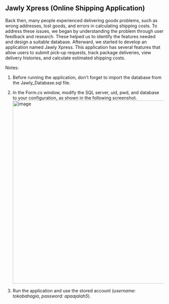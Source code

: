 ## Jawly Xpress (Online Shipping Application)

Back then, many people experienced delivering goods problems, such as wrong addresses, lost goods, and errors in calculating shipping costs. To address these issues, we began by understanding the problem through user feedback and research. These helped us to identify the features needed and design a suitable database. Afterward, we started to develop an application named Jawly Xpress. This application has several features that allow users to submit pick-up requests, track package deliveries, view delivery histories, and calculate estimated shipping costs.

Notes: 
1. Before running the application, don't forget to import the database from the Jawly_Database.sql file.
2. In the Form.cs window, modify the SQL server, uid, pwd, and database to your configuration, as shown in the following screenshot.
   <img width="582" alt="image" src="https://github.com/keziaelice/Jawly-Xpress/assets/127367044/884742af-cb43-4c9a-91fd-9843fe8bfb21">

3. Run the application and use the stored account (_username: tokobahagia_, _password: apaajalah5_). 
